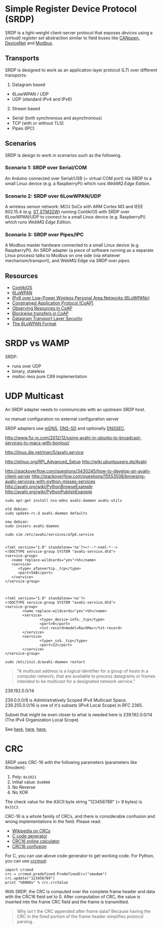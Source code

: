 # Simple Register Device Protocol (SRDP)

SRDP is a light-weight client-server protocol that exposes *devices* using a *(virtual) register set* abstraction similar to field buses like [CANopen](http://en.wikipedia.org/wiki/CANopen), [DeviceNet](http://en.wikipedia.org/wiki/Devicenet) and [Modbus](http://en.wikipedia.org/wiki/Modbus).

## Transports

SRDP is designed to work as an application layer protocol (L7) over different transports:

 1. Datagram based
   * 6LowWPAN / UDP
   * UDP (standard IPv4 and IPv6)
 2. Stream based
   * Serial (both synchronous and asynchronous)
   * TCP (with or without TLS)
   * Pipes (IPC)

## Scenarios

SRDP is design to work in scenarios such as the following.

### Scenario 1: SRDP over Serial/COM

An Arduino connected over Serial/USB (= virtual COM port) via SRDP to a small Linux device (e.g. a RaspberryPi) which runs *WebMQ Edge Edition*.

### Scenario 2: SRDP over 6LowWPAN/UDP

A wireless sensor network: MCU SoCs with ARM Cortex M3 and IEEE 802.15.4 (e.g. [ST STM32W](http://www.st.com/web/en/catalog/mmc/FM141/SC1169/SS1581)) running ContikiOS with SRDP over 6LowWPAN/UDP to connect to a small Linux device (e.g. RaspberryPi) which runs *WebMQ Edge Edition*.

### Scenario 3: SRDP over Pipes/IPC

A Modbus master hardware connected to a small Linux device (e.g. RaspberryPi). An SRDP adapter (a piece of software running as a separate Linux process) talks to Modbus on one side (via whatever mechanism/transport), and WebMQ Edge via *SRDP over pipes*.

## Resources

 * [ContikiOS](http://www.contiki-os.org/)
 * [6LoWPAN](http://en.wikipedia.org/wiki/6LoWPAN)
 * [IPv6 over Low-Power Wireless Personal Area Networks (6LoWPANs)](http://tools.ietf.org/html/rfc4919)
 * [Constrained Application Protocol (CoAP)](http://tools.ietf.org/html/draft-ietf-core-coap-18)
 * [Observing Resources in CoAP](http://tools.ietf.org/html/draft-ietf-core-observe-09)
 * [Blockwise transfers in CoAP](http://tools.ietf.org/html/draft-ietf-core-block-12)
 * [Datagram Transport Layer Security](http://en.wikipedia.org/wiki/Datagram_Transport_Layer_Security)
 * [The 6LoWPAN Format](http://www.mi.fu-berlin.de/inf/groups/ag-tech/teaching/2012-13_WS/L_19528_Embedded_Internet_and_the_Internet_of_Things/06.pdf?1358508475)

# SRDP vs WAMP

SRDP:

 * runs over UDP
 * binary, stateless
 * malloc-less pure C89 implementation 


# UDP Multicast

An SRDP adapter needs to communicate with an upstream SRDP host.

no manual configuration
no external configuration server

SRDP adapters use [mDNS](http://tools.ietf.org/html/rfc6762), [DNS-SD](http://tools.ietf.org/html/rfc6763) and optionally [DNSSEC](http://tools.ietf.org/html/rfc4033).

http://www.fiz-ix.com/2012/12/using-avahi-in-ubuntu-to-broadcast-services-to-macs-with-bonjour/

http://linux.die.net/man/5/avahi.service

http://elinux.org/RPi_Advanced_Setup
http://wiki.ubuntuusers.de/Avahi

http://stackoverflow.com/questions/3430245/how-to-develop-an-avahi-client-server
http://stackoverflow.com/questions/15553508/browsing-avahi-services-with-python-misses-services
http://avahi.org/wiki/PythonBrowseExample
http://avahi.org/wiki/PythonPublishExample

	
	sudo apt-get install nss-mdns avahi-daemon avahi-utils  

	old debian:
	sudo update-rc.d avahi-daemon defaults

	new debian:
	sudo insserv avahi-daemon

	sudo vim /etc/avahi/services/afpd.service
	
	
	<?xml version="1.0" standalone='no'?><!--*-nxml-*-->
	<!DOCTYPE service-group SYSTEM "avahi-service.dtd">
	<service-group>
	   <name replace-wildcards="yes">%h</name>
	   <service>
	      <type>_afpovertcp._tcp</type>
	      <port>548</port>
	   </service>
	</service-group>



	<?xml version="1.0" standalone='no'?>
	<!DOCTYPE service-group SYSTEM "avahi-service.dtd">
	<service-group>
	        <name replace-wildcards="yes">%h</name>
	        <service>
	                <type>_device-info._tcp</type>
	                <port>0</port>
	                <txt-record>model=RackMac</txt-record>
	        </service>
	        <service>
	                <type>_ssh._tcp</type>
	                <port>22</port>
	        </service>
	</service-group>
		
	sudo /etc/init.d/avahi-daemon restart



> "A multicast address is a logical identifier for a group of hosts in a computer network, that are available to process datagrams or frames intended to be multicast for a designated network service."
> 

239.192.0.0/14

239.0.0.0/8 is Administratively Scoped IPv4 Multicast Space.
239.255.0.0/16 is one of it's subsets (IPv4 Local Scope) in RFC 2365.

Subset that might be even closer to what is needed here is 239.192.0.0/14 (The IPv4 Organization Local Scope)

See [here](http://stackoverflow.com/questions/236231/how-do-i-choose-a-multicast-address-for-my-applications-use), [here](http://tools.ietf.org/html/rfc5771), [here](http://www.iana.org/assignments/multicast-addresses/multicast-addresses.xhtml), 


# CRC

SRDP uses CRC-16 with the following parameters (parameters like Xmodem):

 1. Poly: `0x1021`
 2. Initial value: `0x0000`
 3. No Reverse
 4. No XOR

The check value for the ASCII byte string "123456789" (= 9 bytes) is `0x31C3`.

CRC-16 is a whole family of CRCs, and there is considerable confusion and wrong implementations in the field. Please read:

 * [Wikipedia on CRCs](http://en.wikipedia.org/wiki/Crc16)
 * [C code generator](http://www.mcgougan.se/universal_crc/)
 * [CRC16 online calculator](http://www.lammertbies.nl/comm/info/crc-calculation.html)
 * [CRC16 confusion](http://web.archive.org/web/20071229021252/http://www.joegeluso.com/software/articles/ccitt.htm)

For C, you can use above code generator to get working code. For Python, you can use [crcmod](https://pypi.python.org/pypi/crcmod):

    import crcmod
    crc = crcmod.predefined.PredefinedCrc("xmodem")
    crc.update("123456789")
    print "%0000x" % crc.crcValue

With SRDP, the CRC is computed over the complete frame header and data with the CRC16 field set to 0. After computation of CRC, the value is inserted into the frame CRC field and the frame is transmitted.


> Why isn't the CRC appended after frame data? Because having the CRC in the fixed portion of the frame header simplifies protocol parsing.
